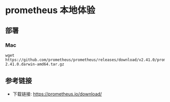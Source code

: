 # prometheus 本地体验

## 部署

### Mac

```shell
wget https://github.com/prometheus/prometheus/releases/download/v2.41.0/prometheus-2.41.0.darwin-amd64.tar.gz
```


## 参考链接

- 下载链接: <https://prometheus.io/download/>
